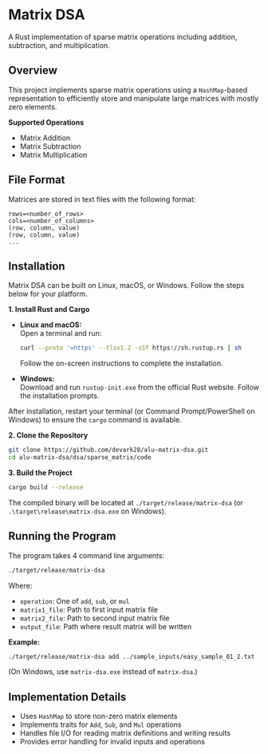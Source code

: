 # Matrix DSA

A Rust implementation of sparse matrix operations including addition, subtraction, and multiplication.

## Overview

This project implements sparse matrix operations using a `HashMap`-based representation to efficiently store and manipulate large matrices with mostly zero elements.

**Supported Operations**

- Matrix Addition
- Matrix Subtraction
- Matrix Multiplication

## File Format

Matrices are stored in text files with the following format:

```
rows=<number_of_rows>
cols=<number_of_columns>
(row, column, value)
(row, column, value)
...
```

## Installation

Matrix DSA can be built on Linux, macOS, or Windows. Follow the steps below for your platform.

**1. Install Rust and Cargo**

- **Linux and macOS:**  
  Open a terminal and run:
  ```bash
  curl --proto '=https' --tlsv1.2 -sSf https://sh.rustup.rs | sh
  ```
  Follow the on-screen instructions to complete the installation.

- **Windows:**  
  Download and run `rustup-init.exe` from the official Rust website. Follow the installation prompts.

After installation, restart your terminal (or Command Prompt/PowerShell on Windows) to ensure the `cargo` command is available.

**2. Clone the Repository**

```bash
git clone https://github.com/devark28/alu-matrix-dsa.git
cd alu-matrix-dsa/dsa/sparse_matrix/code
```

**3. Build the Project**

```bash
cargo build --release
```

The compiled binary will be located at `./target/release/matrix-dsa` (or `.\target\release\matrix-dsa.exe` on Windows).

## Running the Program

The program takes 4 command line arguments:

```bash
./target/release/matrix-dsa    
```

Where:

- `operation`: One of `add`, `sub`, or `mul`
- `matrix1_file`: Path to first input matrix file
- `matrix2_file`: Path to second input matrix file
- `output_file`: Path where result matrix will be written

**Example:**

```bash
./target/release/matrix-dsa add ../sample_inputs/easy_sample_01_2.txt ../sample_inputs/easy_sample_01_3.txt result.txt
```

(On Windows, use `matrix-dsa.exe` instead of `matrix-dsa`.)

## Implementation Details

- Uses `HashMap` to store non-zero matrix elements
- Implements traits for `Add`, `Sub`, and `Mul` operations
- Handles file I/O for reading matrix definitions and writing results
- Provides error handling for invalid inputs and operations
